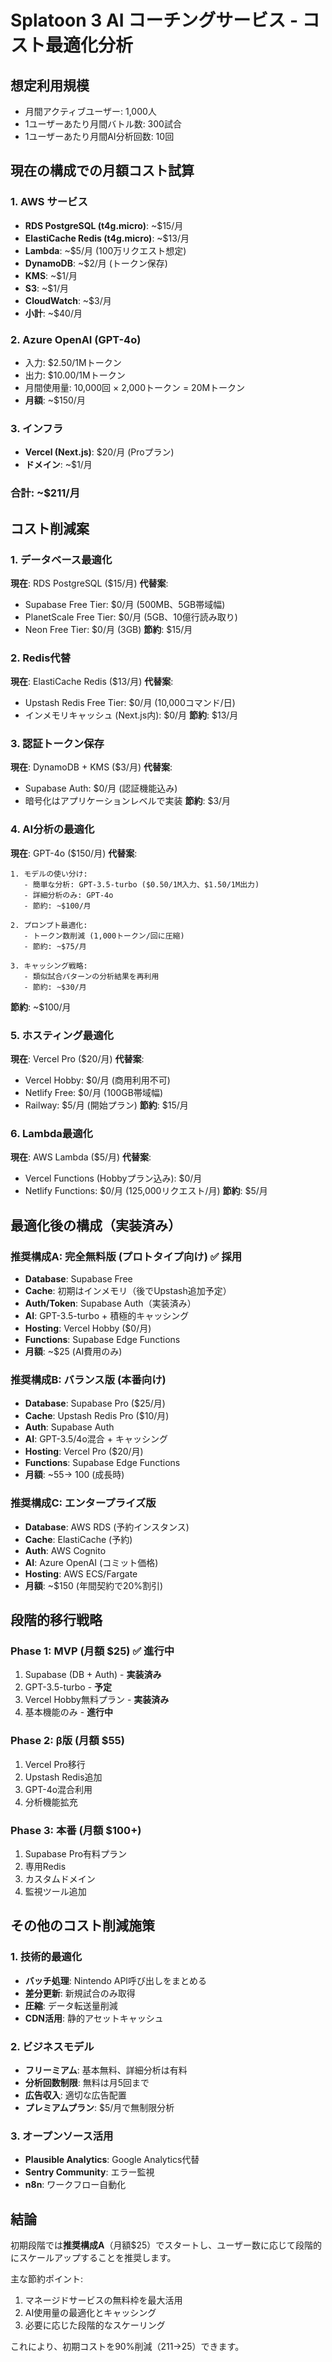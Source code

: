 # Splatoon 3 AI コーチングサービス - コスト最適化分析

## 想定利用規模
- 月間アクティブユーザー: 1,000人
- 1ユーザーあたり月間バトル数: 300試合
- 1ユーザーあたり月間AI分析回数: 10回

## 現在の構成での月額コスト試算

### 1. AWS サービス
- **RDS PostgreSQL (t4g.micro)**: ~$15/月
- **ElastiCache Redis (t4g.micro)**: ~$13/月
- **Lambda**: ~$5/月 (100万リクエスト想定)
- **DynamoDB**: ~$2/月 (トークン保存)
- **KMS**: ~$1/月
- **S3**: ~$1/月
- **CloudWatch**: ~$3/月
- **小計**: ~$40/月

### 2. Azure OpenAI (GPT-4o)
- 入力: $2.50/1Mトークン
- 出力: $10.00/1Mトークン
- 月間使用量: 10,000回 × 2,000トークン = 20Mトークン
- **月額**: ~$150/月

### 3. インフラ
- **Vercel (Next.js)**: $20/月 (Proプラン)
- **ドメイン**: ~$1/月

### 合計: ~$211/月

## コスト削減案

### 1. データベース最適化
**現在**: RDS PostgreSQL ($15/月)
**代替案**:
- Supabase Free Tier: $0/月 (500MB、5GB帯域幅)
- PlanetScale Free Tier: $0/月 (5GB、10億行読み取り)
- Neon Free Tier: $0/月 (3GB)
**節約**: $15/月

### 2. Redis代替
**現在**: ElastiCache Redis ($13/月)
**代替案**:
- Upstash Redis Free Tier: $0/月 (10,000コマンド/日)
- インメモリキャッシュ (Next.js内): $0/月
**節約**: $13/月

### 3. 認証トークン保存
**現在**: DynamoDB + KMS ($3/月)
**代替案**:
- Supabase Auth: $0/月 (認証機能込み)
- 暗号化はアプリケーションレベルで実装
**節約**: $3/月

### 4. AI分析の最適化
**現在**: GPT-4o ($150/月)
**代替案**:
```
1. モデルの使い分け:
   - 簡単な分析: GPT-3.5-turbo ($0.50/1M入力、$1.50/1M出力)
   - 詳細分析のみ: GPT-4o
   - 節約: ~$100/月

2. プロンプト最適化:
   - トークン数削減 (1,000トークン/回に圧縮)
   - 節約: ~$75/月

3. キャッシング戦略:
   - 類似試合パターンの分析結果を再利用
   - 節約: ~$30/月
```
**節約**: ~$100/月

### 5. ホスティング最適化
**現在**: Vercel Pro ($20/月)
**代替案**:
- Vercel Hobby: $0/月 (商用利用不可)
- Netlify Free: $0/月 (100GB帯域幅)
- Railway: $5/月 (開始プラン)
**節約**: $15/月

### 6. Lambda最適化
**現在**: AWS Lambda ($5/月)
**代替案**:
- Vercel Functions (Hobbyプラン込み): $0/月
- Netlify Functions: $0/月 (125,000リクエスト/月)
**節約**: $5/月

## 最適化後の構成（実装済み）

### 推奨構成A: 完全無料版 (プロトタイプ向け) ✅ **採用**
- **Database**: Supabase Free
- **Cache**: 初期はインメモリ（後でUpstash追加予定）
- **Auth/Token**: Supabase Auth（実装済み）
- **AI**: GPT-3.5-turbo + 積極的キャッシング
- **Hosting**: Vercel Hobby ($0/月)
- **Functions**: Supabase Edge Functions
- **月額**: ~$25 (AI費用のみ)

### 推奨構成B: バランス版 (本番向け)
- **Database**: Supabase Pro ($25/月)
- **Cache**: Upstash Redis Pro ($10/月)
- **Auth**: Supabase Auth
- **AI**: GPT-3.5/4o混合 + キャッシング
- **Hosting**: Vercel Pro ($20/月)
- **Functions**: Supabase Edge Functions
- **月額**: ~$55 → ~$100 (成長時)

### 推奨構成C: エンタープライズ版
- **Database**: AWS RDS (予約インスタンス)
- **Cache**: ElastiCache (予約)
- **Auth**: AWS Cognito
- **AI**: Azure OpenAI (コミット価格)
- **Hosting**: AWS ECS/Fargate
- **月額**: ~$150 (年間契約で20%割引)

## 段階的移行戦略

### Phase 1: MVP (月額 $25) ✅ **進行中**
1. Supabase (DB + Auth) - **実装済み**
2. GPT-3.5-turbo - **予定**
3. Vercel Hobby無料プラン - **実装済み**
4. 基本機能のみ - **進行中**

### Phase 2: β版 (月額 $55)
1. Vercel Pro移行
2. Upstash Redis追加
3. GPT-4o混合利用
4. 分析機能拡充

### Phase 3: 本番 (月額 $100+)
1. Supabase Pro有料プラン
2. 専用Redis
3. カスタムドメイン
4. 監視ツール追加

## その他のコスト削減施策

### 1. 技術的最適化
- **バッチ処理**: Nintendo API呼び出しをまとめる
- **差分更新**: 新規試合のみ取得
- **圧縮**: データ転送量削減
- **CDN活用**: 静的アセットキャッシュ

### 2. ビジネスモデル
- **フリーミアム**: 基本無料、詳細分析は有料
- **分析回数制限**: 無料は月5回まで
- **広告収入**: 適切な広告配置
- **プレミアムプラン**: $5/月で無制限分析

### 3. オープンソース活用
- **Plausible Analytics**: Google Analytics代替
- **Sentry Community**: エラー監視
- **n8n**: ワークフロー自動化

## 結論

初期段階では**推奨構成A**（月額$25）でスタートし、ユーザー数に応じて段階的にスケールアップすることを推奨します。

主な節約ポイント:
1. マネージドサービスの無料枠を最大活用
2. AI使用量の最適化とキャッシング
3. 必要に応じた段階的なスケーリング

これにより、初期コストを90%削減（$211→$25）できます。